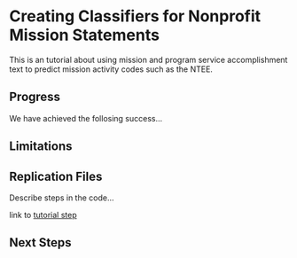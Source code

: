 # Creating Classifiers for Nonprofit Mission Statements

This is an tutorial about using mission and program service accomplishment text to predict mission activity codes such as the NTEE.

## Progress

We have achieved the follosing success...

## Limitations


## Replication Files

Describe steps in the code...

link to [tutorial step](specification-part-I.html)



## Next Steps
